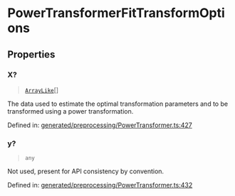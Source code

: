 # PowerTransformerFitTransformOptions

## Properties

### X?

> [`ArrayLike`](../types/ArrayLike.md)[]

The data used to estimate the optimal transformation parameters and to be transformed using a power transformation.

Defined in:  [generated/preprocessing/PowerTransformer.ts:427](https://github.com/transitive-bullshit/scikit-learn-ts/blob/122b3c0/packages/sklearn/src/generated/preprocessing/PowerTransformer.ts#L427)

### y?

> `any`

Not used, present for API consistency by convention.

Defined in:  [generated/preprocessing/PowerTransformer.ts:432](https://github.com/transitive-bullshit/scikit-learn-ts/blob/122b3c0/packages/sklearn/src/generated/preprocessing/PowerTransformer.ts#L432)
